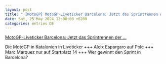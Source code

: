 ```yaml
---
layout: post
title: " [MotoGP] MotoGP-Liveticker Barcelona: Jetzt das Sprintrennen der ..."
date: Sat, 25 May 2024 12:00:00 +0200
categories: entries DE
---
```

[MotoGP-Liveticker Barcelona: Jetzt das Sprintrennen der ...](https://www.motorsport-total.com/motogp/news/motogp-liveticker-barcelona-jetzt-das-sprintrennen-der-koenigsklasse-24052501)

Die MotoGP in Katalonien in Liveticker +++ Aleix Espargaro auf Pole +++ Marc Marquez nur auf Startplatz 14 +++ Wer gewinnt den Sprint in Barcelona?


